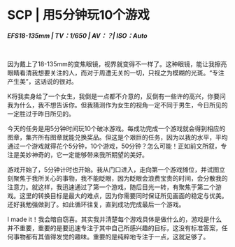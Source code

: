 # SCP | 用5分钟玩10个游戏




***EFS18-135mm | TV：1/650 | AV：？| ISO：Auto***

</br>



因为戴上了18-135mm的变焦眼镜，视界就变得不一样了。这种眼镜，能让我擦亮眼睛看清我想要关注的人，而对于周遭无关的一切，只视之为模糊的光斑。“专注产生美”，这话说的很对。



K将我卖身给了一个女生，我倒是一点都不介意的，反倒有一些许的高兴，你要问我为什么，我不想告诉你。但我猜测作为女生的视角一定不同于男生，今日所见的一定胜过于昨日所见的。



今天的任务是用5分钟时间玩10个破冰游戏。每成功完成一个游戏就会得到相应的图章，集齐所有图章就能兑换奖品。但这是个艰巨的任务，因为以我的水平，平均通过一个游戏就得花个5分钟，10个游戏，50分钟？怎么可能！正如前文所叙，专注是美妙神奇的，它一定能够带来我所期望的美好。



游戏开始了，5分钟计时也开始。我从门口进入，走向第一个游戏摊位，并试图立刻聚焦于我所关心的事物，我不能眨眼，因为眨眼会浪费宝贵的时间，会分散我的注意力。就这样，我迅速通过了第一个游戏，随后目光一转，有聚焦于第二个游戏。这里的转换目标是最大的难点，因为你需要同时保证所见画面的稳定与优美。还好我勉强做到了。如此循环往复，直到成功完成最后一个游戏。



I made it！我会暗自窃喜。其实我并清楚每个游戏具体是做什么的，游戏是什么并不重要，重要的是要迅速专注于其中自己所感兴趣的目标，这没有标准答案，任何事物都有其值得发觉的趣味。重要的是纯粹地专注于一点，这就足够了。
